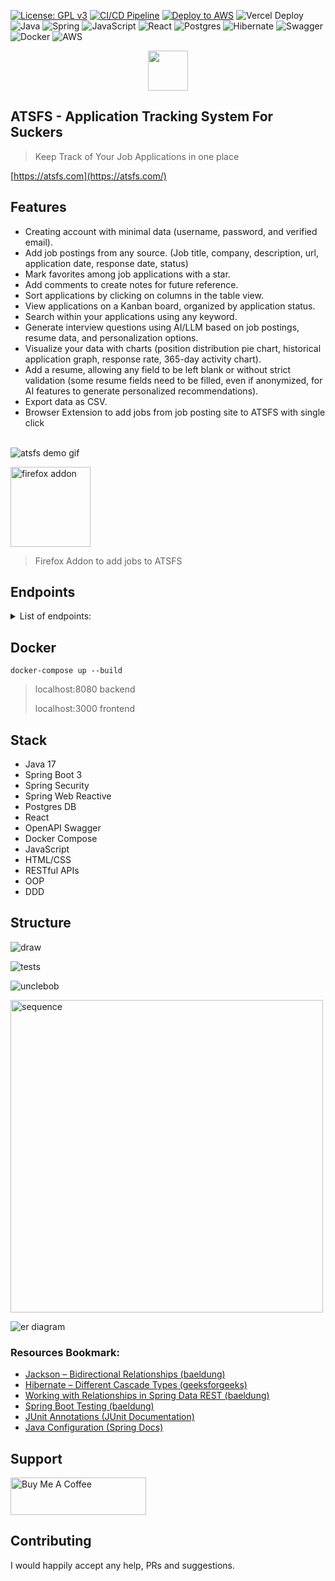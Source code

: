 [![License: GPL v3](https://img.shields.io/badge/License-GPLv3-blue.svg)](https://www.gnu.org/licenses/gpl-3.0)
[![CI/CD Pipeline](https://github.com/cankurttekin/job-application-tracker/actions/workflows/ci-cd-pipeline.yml/badge.svg)](https://github.com/cankurttekin/job-application-tracker/actions/workflows/ci-cd-pipeline.yml)
[![Deploy to AWS](https://github.com/cankurttekin/job-application-tracker/actions/workflows/deploy.yml/badge.svg)](https://github.com/cankurttekin/job-application-tracker/actions/workflows/deploy.yml)
![Vercel Deploy](https://deploy-badge.vercel.app/vercel/job-application-tracker-silk)
<br />
![Java](https://img.shields.io/badge/java-%23ED8B00.svg?style=for-the-badge&logo=openjdk&logoColor=white)
![Spring](https://img.shields.io/badge/spring-%236DB33F.svg?style=for-the-badge&logo=spring&logoColor=white)
![JavaScript](https://img.shields.io/badge/javascript-%23323330.svg?style=for-the-badge&logo=javascript&logoColor=%23F7DF1E)
![React](https://img.shields.io/badge/react-%2320232a.svg?style=for-the-badge&logo=react&logoColor=%2361DAFB)
![Postgres](https://img.shields.io/badge/postgres-%23316192.svg?style=for-the-badge&logo=postgresql&logoColor=white)
![Hibernate](https://img.shields.io/badge/Hibernate-59666C?style=for-the-badge&logo=Hibernate&logoColor=white)
![Swagger](https://img.shields.io/badge/-Swagger-%23Clojure?style=for-the-badge&logo=swagger&logoColor=white)
![Docker](https://img.shields.io/badge/docker-%230db7ed.svg?style=for-the-badge&logo=docker&logoColor=white)
![AWS](https://img.shields.io/badge/AWS-%23FF9900.svg?style=for-the-badge&logo=amazon-aws&logoColor=white)

 <p align="center">
  <img height="64" src="/assets/atsfs.png">
</p>

## ATSFS - Application Tracking System For Suckers
> Keep Track of Your Job Applications in one place

[https://atsfs.com](https://atsfs.com/)

## Features
- Creating account with minimal data (username, password, and verified email).
- Add job postings from any source. (Job title, company, description, url, application date, response date, status) 
- Mark favorites among job applications with a star.
- Add comments to create notes for future reference.
- Sort applications by clicking on columns in the table view.
- View applications on a Kanban board, organized by application status.
- Search within your applications using any keyword.
- Generate interview questions using AI/LLM based on job postings, resume data, and personalization options.
- Visualize your data with charts (position distribution pie chart, historical application graph, response rate, 365-day activity chart).
- Add a resume, allowing any field to be left blank or without strict validation (some resume fields need to be filled, even if anonymized, for AI features to generate personalized recommendations).
- Export data as CSV.
- Browser Extension to add jobs from job posting site to ATSFS with single click

<br />

<img src="/assets/atsfs.gif" alt="atsfs demo gif"/>

<img height="128" src="/assets/firefox.png"
alt="firefox addon">
> Firefox Addon to add jobs to ATSFS


## Endpoints
<details>
  <summary>List of endpoints:</summary>
<br>
 
`POST`
/api/auth/register 

`POST`
/api/auth/login
login and get new jwt token

`POST`
/api/job-applications (JWT Auth)
Create job application

`GET`
/api/job-applications (JWT Auth)
Get job applications for user

`GET`
/api/job-applications/stats (JWT Auth)
Returns number of applications on application dates

`PUT`
/api/job-applications (JWT Auth)
Update existing job application fields 

`DELETE`
/api/job-applications/{id} (JWT Auth)
Delete single job application

`DELETE`
/api/job-applications/all (JWT Auth)
Delete all job applications

`GET`
/api/resumes (JWT Auth)

`POST`
/api/resumes (JWT Auth)

`POST`
/api/llm/generate-quiz (JWT Auth)

`POST`
/api/llm/generate-interview (JWT Auth)

</details>

## Docker
```
docker-compose up --build
```
> localhost:8080 backend
> 
> localhost:3000 frontend

## Stack
- Java 17
- Spring Boot 3
- Spring Security
- Spring Web Reactive
- Postgres DB
- React
- OpenAPI Swagger
- Docker Compose
- JavaScript
- HTML/CSS
- RESTful APIs
- OOP
- DDD

## Structure
<img src="/assets/draw.png"
     alt="draw"
     >
 
<img src="/assets/structure.png"
     alt="tests"
     >
     
<img src="/assets/unclebob.svg"
     alt="unclebob"
     >
     
<img src="/assets/sequence-diagram.png"
     alt="sequence"
     height="500">

<img src="/assets/atsfs-db-er.png"
     alt="er diagram">
     
### Resources Bookmark:
- [Jackson – Bidirectional Relationships (baeldung)](https://www.baeldung.com/jackson-bidirectional-relationships-and-infinite-recursion)
- [Hibernate – Different Cascade Types (geeksforgeeks)](https://www.geeksforgeeks.org/hibernate-different-cascade-types/)
- [Working with Relationships in Spring Data REST (baeldung)](https://www.baeldung.com/spring-data-rest-relationships)
- [Spring Boot Testing (baeldung)](https://www.baeldung.com/spring-boot-testing)
- [JUnit Annotations (JUnit Documentation)](https://junit.org/junit5/docs/current/user-guide/#writing-tests-annotations)
- [Java Configuration (Spring Docs)](https://docs.spring.io/spring-security/reference/servlet/configuration/java.html)

## Support
<a href="https://www.buymeacoffee.com/cankurttekin" target="_blank"><img src="https://cdn.buymeacoffee.com/buttons/v2/default-yellow.png" alt="Buy Me A Coffee" style="height: 60px !important;width: 217px !important;" ></a>

## Contributing
I would happily accept any help, PRs and suggestions.
